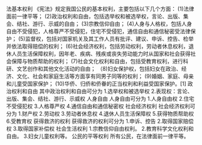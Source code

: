 法基本权利
《宪法》规定我国公民的基本权利，主要包括以下几个方面：
(1)法律面前一律平等；
(2)政治权利和自由，包括选举权和被选举权，言论、出版、集会、结社、游行、示威的自由；
(3)宗教信仰自由；
(4)人身与人格权，包括人身自由不受侵犯，人格尊严不受侵犯，住宅不受侵犯，通信自由和通信秘密受法律保护；
(5)监督权，包括对国家机关及其工作人员有批评、建议、申诉、控告、检举并依法取得赔偿的权利；
(6)社会经济权利，包括劳动权利，劳动者休息权利，退休人员生活保障权利，因年老、疾病、残疾或丧失劳动能力时从国家和社会获得社会保障与物质帮助的权利；
(7)社会文化权利和自由，包括受教育权利，进行科研、文艺创作和其他文化活动的自由；
（8)妇女保护权，包括妇女在政治、经济、文化、社会和家庭生活等方面享有同男子同等的权利；
(9)婚姻、家庭、母亲和儿童受国家保护；
(10)华侨、归侨和侨眷的正当权利和利益受国家保护。[1] 
政治权利和自由
其中政治权利和自由可分为
1.选举权和被选举权
2.表现权：言论、出版、集会、结社、游行、示威权
人身自由
人身自由可分为
1.人身自由权
2.住宅不受侵犯权
3.人格尊严权
4.通信自由和通信秘密权
社会经济权利
社会经济权利可分为
1.财产权
2.劳动权
3.劳动者休息权
4.退休人员生活保障权
5.获得物质帮助权
6.受教育权
获得救济的权利
获得救济的权利可分为
1.申诉、控告
2.取得国家赔偿权
3.取得国家补偿权
社会生活权利
1.宗教信仰自由权利。
2.教育科学文化权利和自由。
3.妇女儿童权利等。
公民的平等权利
所有公民，在法律面前一律平等。